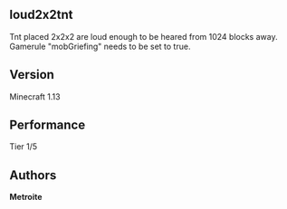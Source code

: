 ## loud2x2tnt

Tnt placed 2x2x2 are loud enough to be heared from 1024 blocks away. Gamerule "mobGriefing" needs to be set to true.

## Version

Minecraft 1.13

## Performance

Tier 1/5

## Authors

**Metroite**
